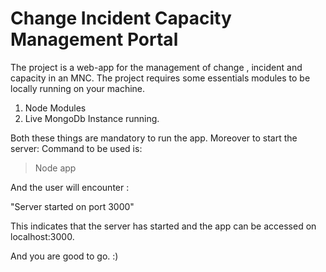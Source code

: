 # Change Incident Capacity Management Portal
The project is a web-app for the management of change , incident and capacity in an MNC.
The project requires some essentials modules to be locally running on your machine.
1. Node Modules 
2. Live MongoDb Instance running.

Both these things are mandatory to run the app.
Moreover to start the server:
Command to be used is:

>Node app 

And the user will encounter :

"Server started on port 3000"

This indicates that the server has started and the app can be accessed on localhost:3000.

And you are good to go. :)
